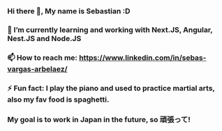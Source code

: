 ### Hi there 👋, My name is Sebastian :D 



### 🌱 I’m currently learning and working with Next.JS, Angular, Nest.JS and Node.JS
### 📫 How to reach me: https://www.linkedin.com/in/sebas-vargas-arbelaez/
### ⚡ Fun fact: I play the piano and used to practice martial arts, also my fav food is spaghetti.
### My goal is to work in Japan in the future, so 頑張って! 

